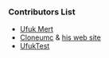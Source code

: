 ### Contributors List

- [Ufuk Mert](https://github.com/UMC25)
- [Cloneumc](https://github.com/cloneumc) & [his web site](https://cloneumc.github.io/)
- [UfukTest](https://github.com/ufuktest)
